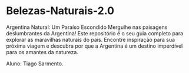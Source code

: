 # Belezas-Naturais-2.0
Argentina Natural: Um Paraíso Escondido Mergulhe nas paisagens deslumbrantes da Argentina! Este repositório é o seu guia completo para explorar as maravilhas naturais do país. Encontre inspiração para sua próxima viagem e descubra por que a Argentina é um destino imperdível para os amantes da natureza.

Aluno: Tiago Sarmento.
